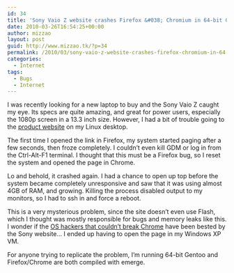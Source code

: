 ```yaml
---
id: 34
title: 'Sony Vaio Z website crashes Firefox &#038; Chromium in 64-bit Gentoo'
date: 2010-03-26T16:54:25+00:00
author: mizzao
layout: post
guid: http://www.mizzao.tk/?p=34
permalink: /2010/03/sony-vaio-z-website-crashes-firefox-chromium-in-64-bit-gentoo
categories:
  - Internet
tags:
  - Bugs
  - Internet
---
```

I was recently looking for a new laptop to buy and the Sony Vaio Z caught my eye. Its specs are quite amazing, and great for power users, especially the 1080p screen in a 13.3 inch size. However, I had a bit of trouble going to the <a href="http://www.sonystyle.com/webapp/wcs/stores/servlet/CategoryDisplay?catalogId=10551&storeId=10151&langId=-1&categoryId=8198552921644570897" target="_blank">product website</a> on my Linux desktop.

The first time I opened the link in Firefox, my system started paging after a few seconds, then froze completely. I couldn&#8217;t even kill GDM or log in from the Ctrl-Alt-F1 terminal. I thought that this must be a Firefox bug, so I reset the system and opened the page in Chrome.

Lo and behold, it crashed again. I had a chance to open up top before the system became completely unresponsive and saw that it was using almost 4GB of RAM, and growing. Killing the process disabled output to my monitors, so I had to ssh in and force a reboot.

This is a very mysterious problem, since the site doesn&#8217;t even use Flash, which I thought was mostly responsible for bugs and memory leaks like this. I wonder if the [OS hackers that couldn&#8217;t break Chrome](http://www.i4u.com/article32342.html) have been bested by the Sony website&#8230; I ended up having to open the page in my Windows XP VM.

For anyone trying to replicate the problem, I&#8217;m running 64-bit Gentoo and Firefox/Chrome are both compiled with emerge.